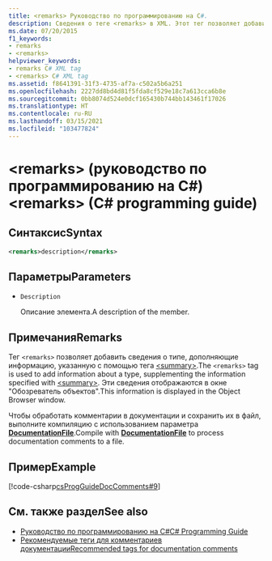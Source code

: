 ```yaml
---
title: <remarks> Руководство по программированию на C#.
description: Сведения о теге <remarks> в XML. Этот тег позволяет добавить сведения о типе, дополняющие информацию, которая указана с помощью <summary>.
ms.date: 07/20/2015
f1_keywords:
- remarks
- <remarks>
helpviewer_keywords:
- remarks C# XML tag
- <remarks> C# XML tag
ms.assetid: f8641391-31f3-4735-af7a-c502a5b6a251
ms.openlocfilehash: 2227dd8bd4d81f5fda8cf529e18c7a613cca6b8e
ms.sourcegitcommit: 0bb8074d524e0dcf165430b744bb143461f17026
ms.translationtype: HT
ms.contentlocale: ru-RU
ms.lasthandoff: 03/15/2021
ms.locfileid: "103477824"
---
```

# <a name="remarks-c-programming-guide"></a><span data-ttu-id="31095-106">\<remarks> (руководство по программированию на C#)</span><span class="sxs-lookup"><span data-stu-id="31095-106">\<remarks> (C# programming guide)</span></span>

## <a name="syntax"></a><span data-ttu-id="31095-107">Синтаксис</span><span class="sxs-lookup"><span data-stu-id="31095-107">Syntax</span></span>

```xml
<remarks>description</remarks>
```

## <a name="parameters"></a><span data-ttu-id="31095-108">Параметры</span><span class="sxs-lookup"><span data-stu-id="31095-108">Parameters</span></span>

- `Description`

  <span data-ttu-id="31095-109">Описание элемента.</span><span class="sxs-lookup"><span data-stu-id="31095-109">A description of the member.</span></span>

## <a name="remarks"></a><span data-ttu-id="31095-110">Примечания</span><span class="sxs-lookup"><span data-stu-id="31095-110">Remarks</span></span>

<span data-ttu-id="31095-111">Тег `<remarks>` позволяет добавить сведения о типе, дополняющие информацию, указанную с помощью тега [\<summary>](./summary.md).</span><span class="sxs-lookup"><span data-stu-id="31095-111">The `<remarks>` tag is used to add information about a type, supplementing the information specified with [\<summary>](./summary.md).</span></span> <span data-ttu-id="31095-112">Эти сведения отображаются в окне "Обозреватель объектов".</span><span class="sxs-lookup"><span data-stu-id="31095-112">This information is displayed in the Object Browser window.</span></span>

<span data-ttu-id="31095-113">Чтобы обработать комментарии в документации и сохранить их в файл, выполните компиляцию с использованием параметра [**DocumentationFile**](../../language-reference/compiler-options/output.md#documentationfile).</span><span class="sxs-lookup"><span data-stu-id="31095-113">Compile with [**DocumentationFile**](../../language-reference/compiler-options/output.md#documentationfile) to process documentation comments to a file.</span></span>

## <a name="example"></a><span data-ttu-id="31095-114">Пример</span><span class="sxs-lookup"><span data-stu-id="31095-114">Example</span></span>

[!code-csharp[csProgGuideDocComments#9](~/samples/snippets/csharp/VS_Snippets_VBCSharp/csProgGuideDocComments/CS/DocComments.cs#9)]

## <a name="see-also"></a><span data-ttu-id="31095-115">См. также раздел</span><span class="sxs-lookup"><span data-stu-id="31095-115">See also</span></span>

- [<span data-ttu-id="31095-116">Руководство по программированию на C#</span><span class="sxs-lookup"><span data-stu-id="31095-116">C# Programming Guide</span></span>](../index.md)
- [<span data-ttu-id="31095-117">Рекомендуемые теги для комментариев документации</span><span class="sxs-lookup"><span data-stu-id="31095-117">Recommended tags for documentation comments</span></span>](./recommended-tags-for-documentation-comments.md)
